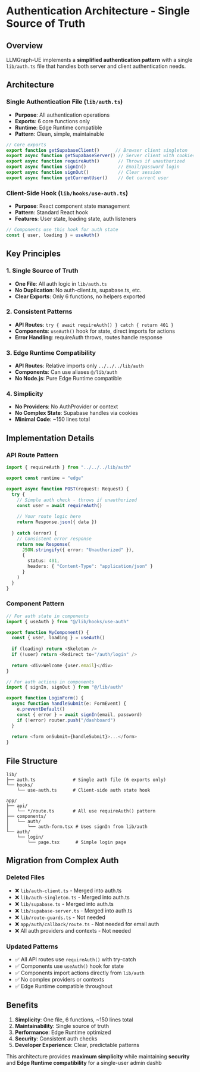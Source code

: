 # Authentication Architecture - Single Source of Truth

## Overview

LLMGraph-UE implements a **simplified authentication pattern** with a single `lib/auth.ts` file that handles both server and client authentication needs.

## Architecture

### **Single Authentication File (`lib/auth.ts`)**

- **Purpose**: All authentication operations
- **Exports**: 6 core functions only
- **Runtime**: Edge Runtime compatible
- **Pattern**: Clean, simple, maintainable

```typescript
// Core exports
export function getSupabaseClient()      // Browser client singleton
export async function getSupabaseServer() // Server client with cookies
export async function requireAuth()       // Throws if unauthorized
export async function signIn()            // Email/password login
export async function signOut()           // Clear session
export async function getCurrentUser()    // Get current user
```

### **Client-Side Hook (`lib/hooks/use-auth.ts`)**

- **Purpose**: React component state management
- **Pattern**: Standard React hook
- **Features**: User state, loading state, auth listeners

```typescript
// Components use this hook for auth state
const { user, loading } = useAuth()
```

## Key Principles

### **1. Single Source of Truth**
- **One File**: All auth logic in `lib/auth.ts`
- **No Duplication**: No auth-client.ts, supabase.ts, etc.
- **Clear Exports**: Only 6 functions, no helpers exported

### **2. Consistent Patterns**
- **API Routes**: `try { await requireAuth() } catch { return 401 }`
- **Components**: `useAuth()` hook for state, direct imports for actions
- **Error Handling**: requireAuth throws, routes handle response

### **3. Edge Runtime Compatibility**
- **API Routes**: Relative imports only `../../../lib/auth`
- **Components**: Can use aliases `@/lib/auth`
- **No Node.js**: Pure Edge Runtime compatible

### **4. Simplicity**
- **No Providers**: No AuthProvider or context
- **No Complex State**: Supabase handles via cookies
- **Minimal Code**: ~150 lines total

## Implementation Details

### **API Route Pattern**

```typescript
import { requireAuth } from "../../../lib/auth"

export const runtime = "edge"

export async function POST(request: Request) {
  try {
    // Simple auth check - throws if unauthorized
    const user = await requireAuth()
    
    // Your route logic here
    return Response.json({ data })
    
  } catch (error) {
    // Consistent error response
    return new Response(
      JSON.stringify({ error: "Unauthorized" }),
      { 
        status: 401,
        headers: { "Content-Type": "application/json" }
      }
    )
  }
}
```

### **Component Pattern**

```typescript
// For auth state in components
import { useAuth } from "@/lib/hooks/use-auth"

export function MyComponent() {
  const { user, loading } = useAuth()
  
  if (loading) return <Skeleton />
  if (!user) return <Redirect to="/auth/login" />
  
  return <div>Welcome {user.email}</div>
}
```

```typescript
// For auth actions in components
import { signIn, signOut } from "@/lib/auth"

export function LoginForm() {
  async function handleSubmit(e: FormEvent) {
    e.preventDefault()
    const { error } = await signIn(email, password)
    if (!error) router.push("/dashboard")
  }
  
  return <form onSubmit={handleSubmit}>...</form>
}
```

## File Structure

```
lib/
├── auth.ts              # Single auth file (6 exports only)
└── hooks/
    └── use-auth.ts      # Client-side auth state hook

app/
├── api/
│   └── */route.ts       # All use requireAuth() pattern
├── components/
│   └── auth/
│       └── auth-form.tsx # Uses signIn from lib/auth
└── auth/
    └── login/
        └── page.tsx      # Simple login page
```

## Migration from Complex Auth

### **Deleted Files**
- ❌ `lib/auth-client.ts` - Merged into auth.ts
- ❌ `lib/auth-singleton.ts` - Merged into auth.ts
- ❌ `lib/supabase.ts` - Merged into auth.ts
- ❌ `lib/supabase-server.ts` - Merged into auth.ts
- ❌ `lib/route-guards.ts` - Not needed
- ❌ `app/auth/callback/route.ts` - Not needed for email auth
- ❌ All auth providers and contexts - Not needed

### **Updated Patterns**
- ✅ All API routes use `requireAuth()` with try-catch
- ✅ Components use `useAuth()` hook for state
- ✅ Components import actions directly from `lib/auth`
- ✅ No complex providers or contexts
- ✅ Edge Runtime compatible throughout

## Benefits

1. **Simplicity**: One file, 6 functions, ~150 lines total
2. **Maintainability**: Single source of truth
3. **Performance**: Edge Runtime optimized
4. **Security**: Consistent auth checks
5. **Developer Experience**: Clear, predictable patterns

This architecture provides **maximum simplicity** while maintaining **security** and **Edge Runtime compatibility** for a single-user admin dashb
